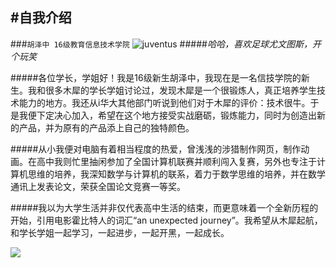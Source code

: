 #自我介绍
------------
###`胡泽中 16级教育信息技术学院`
![juventus](http://odusx3owx.bkt.clouddn.com/08-35-18-18d8bc3eb13533fa470e4c66a8d3fd1f41345b3a.jpg)
#####*哈哈，喜欢足球尤文图斯，开个玩笑*

#####各位学长，学姐好！我是16级新生胡泽中，我现在是一名信技学院的新生。我和很多木犀的学长学姐讨论过，发现木犀是一个很锻炼人，真正培养学生技术能力的地方。我还从i华大其他部门听说到他们对于木犀的评价：技术很牛。于是我便下定决心加入，希望在这个地方接受实战磨砺，锻炼能力，同时为创造出新的产品，并为原有的产品添上自己的独特颜色。

#####从小我便对电脑有着相当程度的热爱，曾浅浅的涉猎制作网页，制作动画。在高中我则忙里抽闲参加了全国计算机联赛并顺利闯入复赛，另外也专注于计算机思维的培养，我深知数学与计算机的联系，着力于数学思维的培养，并在数学通讯上发表论文，荣获全国论文竞赛一等奖。

#####我以为大学生活并非仅代表高中生活的结束，而更意味着一个全新历程的开始，引用电影霍比特人的词汇“an unexpected journey”。我希望从木犀起航，和学长学姐一起学习，一起进步，一起开黑，一起成长。

![](http://i4.piimg.com/567571/6b1acdab7474baf4.jpg)